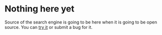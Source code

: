 # Nothing here yet

Source of the search engine is going to be here when it is going to be open source.
You can [try it](http://lotus.kuee.kyoto-u.ac.jp/depfinder/search) or submit a bug for it.
